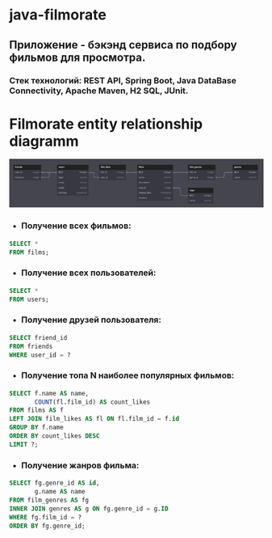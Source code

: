 # java-filmorate

## Приложение - бэкэнд сервиса по подбору фильмов для просмотра.

### Стек технологий: REST API, Spring Boot, Java DataBase Connectivity, Apache Maven, H2 SQL, JUnit.

# Filmorate entity relationship diagramm

![Database schema](https://github.com/MikhailViktorov/java-filmorate/blob/main/DbSchema.png)

- ### Получение всех фильмов:

```SQL
SELECT *
FROM films;
```

- ### Получение всех пользователей:

```SQL
SELECT *
FROM users;   
```

-  ### Получение друзей пользователя:

```SQL
SELECT friend_id
FROM friends
WHERE user_id = ?
```

-  ### Получение топа N наиболее популярных фильмов:

```SQL
SELECT f.name AS name,
       COUNT(fl.film_id) AS count_likes
FROM films AS f
LEFT JOIN film_likes AS fl ON fl.film_id = f.id
GROUP BY f.name
ORDER BY count_likes DESC
LIMIT ?;
```

-  ### Получение жанров фильма:

```SQL
SELECT fg.genre_id AS id,
       g.name AS name
FROM film_genres AS fg
INNER JOIN genres AS g ON fg.genre_id = g.ID
WHERE fg.film_id = ?
ORDER BY fg.genre_id;
```
